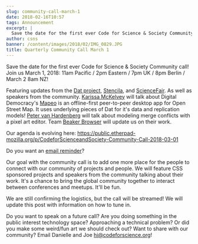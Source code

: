 ```yaml
---
slug: community-call-march-1
date: 2018-02-16T10:57
tags: Announcement
excerpt: |
  Save the date for the first ever Code for Science & Society Community call! Join us March 1, 2018:  11am Pacific / 2pm Eastern / 7pm UK / 8pm Berlin / March 2 8am NZ!
author: csns
banner: /content/images/2018/02/IMG_0829.JPG
title: Quarterly Community Call March 1
---
```


Save the date for the first ever Code for Science & Society Community call!
Join us March 1, 2018:  11am Pacific / 2pm Eastern / 7pm UK / 8pm Berlin / March 2 8am NZ! 

Featuring updates from the [Dat project](http://datproject.org), [Stencila](http://stenci.la), and [ScienceFair](http://sciencefair-app.com). As well as speakers from the community. [Karissa McKelvey](https://twitter.com/okdistribute?lang=en) will talk about Digital Democracy's [Mapeo](https://www.digital-democracy.org/mapeo/) is an offline-first peer-to-peer desktop app for Open Street Map. It uses underlying pieces of Dat for it's data and replication models! [Peter van Hardenberg](https://twitter.com/pvh) will talk about modeling merge conflicts with a pixel art editor. Team [Beaker Browser](https://beakerbrowser.com/) will update us on their work.

Our agenda is evolving here: https://public.etherpad-mozilla.org/p/CodeforScienceandSociety-Community-Call-2018-03-01

Do you want an [email reminder](http://eepurl.com/dj7pnj)?    

Our goal with the community call is to add one more place for the people to connect with our community of projects and people. We will feature CSS sponsored projects and speakers from the community talking about their work. It's a chance to bring the global community together to interact between conferences and meetups. It'll be fun.  

We are still confirming the logistics, but the call will be streamed! We will update this post with information on how to tune in. 

Do you want to speak on a future call? Are you doing something in the public interest technology space? Approaching a technical problem? Or did you make some weird/fun art we should check out? Want to share with our community? Email Danielle and Joe hi@codeforscience.org!


